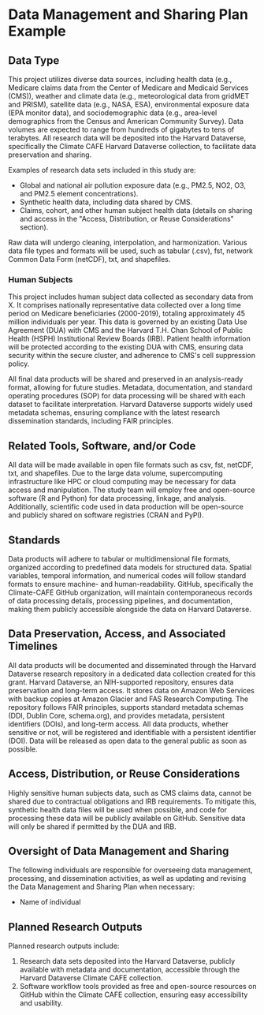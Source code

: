 # Data Management and Sharing Plan Example

## Data Type

This project utilizes diverse data sources, including health data (e.g., Medicare claims data from the Center of Medicare and Medicaid Services (CMS)), weather and climate data (e.g., meteorological data from gridMET and PRISM), satellite data (e.g., NASA, ESA), environmental exposure data (EPA monitor data), and sociodemographic data (e.g., area-level demographics from the Census and American Community Survey). Data volumes are expected to range from hundreds of gigabytes to tens of terabytes. All research data will be deposited into the Harvard Dataverse, specifically the Climate CAFE Harvard Dataverse collection, to facilitate data preservation and sharing.

Examples of research data sets included in this study are:
- Global and national air pollution exposure data (e.g., PM2.5, NO2, O3, and PM2.5 element concentrations).
- Synthetic health data, including data shared by CMS.
- Claims, cohort, and other human subject health data (details on sharing and access in the "Access, Distribution, or Reuse Considerations" section).

Raw data will undergo cleaning, interpolation, and harmonization. Various data file types and formats will be used, such as tabular (.csv), fst, network Common Data Form (netCDF), txt, and shapefiles.

### Human Subjects

This project includes human subject data collected as secondary data from X. It comprises nationally representative data collected over a long time period on Medicare beneficiaries (2000-2019), totaling approximately 45 million individuals per year. This data is governed by an existing Data Use Agreement (DUA) with CMS and the Harvard T.H. Chan School of Public Health (HSPH) Institutional Review Boards (IRB). Patient health information will be protected according to the existing DUA with CMS, ensuring data security within the secure cluster, and adherence to CMS's cell suppression policy.

All final data products will be shared and preserved in an analysis-ready format, allowing for future studies. Metadata, documentation, and standard operating procedures (SOP) for data processing will be shared with each dataset to facilitate interpretation. Harvard Dataverse supports widely used metadata schemas, ensuring compliance with the latest research dissemination standards, including FAIR principles.

## Related Tools, Software, and/or Code

All data will be made available in open file formats such as csv, fst, netCDF, txt, and shapefiles. Due to the large data volume, supercomputing infrastructure like HPC or cloud computing may be necessary for data access and manipulation. The study team will employ free and open-source software (R and Python) for data processing, linkage, and analysis. Additionally, scientific code used in data production will be open-source and publicly shared on software registries (CRAN and PyPI).

## Standards

Data products will adhere to tabular or multidimensional file formats, organized according to predefined data models for structured data. Spatial variables, temporal information, and numerical codes will follow standard formats to ensure machine- and human-readability. GitHub, specifically the Climate-CAFE GitHub organization, will maintain contemporaneous records of data processing details, processing pipelines, and documentation, making them publicly accessible alongside the data on Harvard Dataverse.

## Data Preservation, Access, and Associated Timelines

All data products will be documented and disseminated through the Harvard Dataverse research repository in a dedicated data collection created for this grant. Harvard Dataverse, an NIH-supported repository, ensures data preservation and long-term access. It stores data on Amazon Web Services with backup copies at Amazon Glacier and FAS Research Computing. The repository follows FAIR principles, supports standard metadata schemas (DDI, Dublin Core, schema.org), and provides metadata, persistent identifiers (DOIs), and long-term access. All data products, whether sensitive or not, will be registered and identifiable with a persistent identifier (DOI). Data will be released as open data to the general public as soon as possible.

## Access, Distribution, or Reuse Considerations

Highly sensitive human subjects data, such as CMS claims data, cannot be shared due to contractual obligations and IRB requirements. To mitigate this, synthetic health data files will be used when possible, and code for processing these data will be publicly available on GitHub. Sensitive data will only be shared if permitted by the DUA and IRB.

## Oversight of Data Management and Sharing

The following individuals are responsible for overseeing data management, processing, and dissemination activities, as well as updating and revising the Data Management and Sharing Plan when necessary:

- Name of individual

## Planned Research Outputs

Planned research outputs include:

1. Research data sets deposited into the Harvard Dataverse, publicly available with metadata and documentation, accessible through the Harvard Dataverse Climate CAFE collection.
2. Software workflow tools provided as free and open-source resources on GitHub within the Climate CAFE collection, ensuring easy accessibility and usability.
